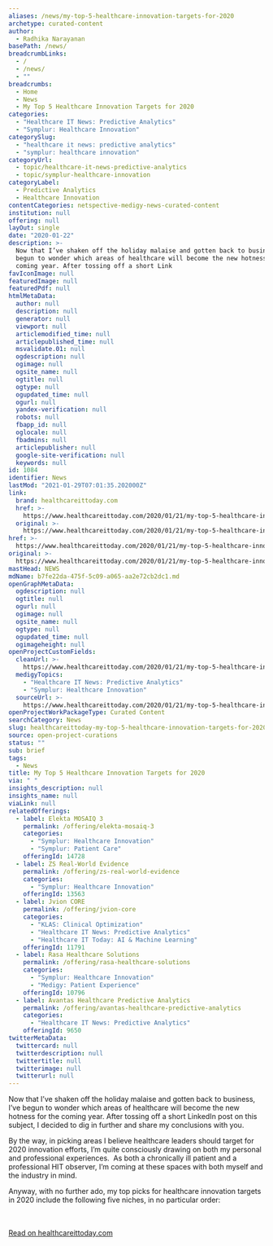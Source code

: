```yaml
---
aliases: /news/my-top-5-healthcare-innovation-targets-for-2020
archetype: curated-content
author:
  - Radhika Narayanan
basePath: /news/
breadcrumbLinks:
  - /
  - /news/
  - ""
breadcrumbs:
  - Home
  - News
  - My Top 5 Healthcare Innovation Targets for 2020
categories:
  - "Healthcare IT News: Predictive Analytics"
  - "Symplur: Healthcare Innovation"
categorySlug:
  - "healthcare it news: predictive analytics"
  - "symplur: healthcare innovation"
categoryUrl:
  - topic/healthcare-it-news-predictive-analytics
  - topic/symplur-healthcare-innovation
categoryLabel:
  - Predictive Analytics
  - Healthcare Innovation
contentCategories: netspective-medigy-news-curated-content
institution: null
offering: null
layOut: single
date: "2020-01-22"
description: >-
  Now that I’ve shaken off the holiday malaise and gotten back to business, I’ve
  begun to wonder which areas of healthcare will become the new hotness for the
  coming year. After tossing off a short Link
favIconImage: null
featuredImage: null
featuredPdf: null
htmlMetaData:
  author: null
  description: null
  generator: null
  viewport: null
  articlemodified_time: null
  articlepublished_time: null
  msvalidate.01: null
  ogdescription: null
  ogimage: null
  ogsite_name: null
  ogtitle: null
  ogtype: null
  ogupdated_time: null
  ogurl: null
  yandex-verification: null
  robots: null
  fbapp_id: null
  oglocale: null
  fbadmins: null
  articlepublisher: null
  google-site-verification: null
  keywords: null
id: 1084
identifier: News
lastMod: "2021-01-29T07:01:35.202000Z"
link:
  brand: healthcareittoday.com
  href: >-
    https://www.healthcareittoday.com/2020/01/21/my-top-5-healthcare-innovation-targets-for-2020/
  original: >-
    https://www.healthcareittoday.com/2020/01/21/my-top-5-healthcare-innovation-targets-for-2020/
href: >-
  https://www.healthcareittoday.com/2020/01/21/my-top-5-healthcare-innovation-targets-for-2020/
original: >-
  https://www.healthcareittoday.com/2020/01/21/my-top-5-healthcare-innovation-targets-for-2020/
mastHead: NEWS
mdName: b7fe22da-475f-5c09-a065-aa2e72cb2dc1.md
openGraphMetaData:
  ogdescription: null
  ogtitle: null
  ogurl: null
  ogimage: null
  ogsite_name: null
  ogtype: null
  ogupdated_time: null
  ogimageheight: null
openProjectCustomFields:
  cleanUrl: >-
    https://www.healthcareittoday.com/2020/01/21/my-top-5-healthcare-innovation-targets-for-2020/
  medigyTopics:
    - "Healthcare IT News: Predictive Analytics"
    - "Symplur: Healthcare Innovation"
  sourceUrl: >-
    https://www.healthcareittoday.com/2020/01/21/my-top-5-healthcare-innovation-targets-for-2020/
openProjectWorkPackageType: Curated Content
searchCategory: News
slug: healthcareittoday-my-top-5-healthcare-innovation-targets-for-2020-test
source: open-project-curations
status: ""
sub: brief
tags:
  - News
title: My Top 5 Healthcare Innovation Targets for 2020
via: " "
insights_description: null
insights_name: null
viaLink: null
relatedOfferings:
  - label: Elekta MOSAIQ 3
    permalink: /offering/elekta-mosaiq-3
    categories:
      - "Symplur: Healthcare Innovation"
      - "Symplur: Patient Care"
    offeringId: 14728
  - label: ZS Real-World Evidence
    permalink: /offering/zs-real-world-evidence
    categories:
      - "Symplur: Healthcare Innovation"
    offeringId: 13563
  - label: Jvion CORE
    permalink: /offering/jvion-core
    categories:
      - "KLAS: Clinical Optimization"
      - "Healthcare IT News: Predictive Analytics"
      - "Healthcare IT Today: AI & Machine Learning"
    offeringId: 11791
  - label: Rasa Healthcare Solutions
    permalink: /offering/rasa-healthcare-solutions
    categories:
      - "Symplur: Healthcare Innovation"
      - "Medigy: Patient Experience"
    offeringId: 10796
  - label: Avantas Healthcare Predictive Analytics
    permalink: /offering/avantas-healthcare-predictive-analytics
    categories:
      - "Healthcare IT News: Predictive Analytics"
    offeringId: 9650
twitterMetaData:
  twittercard: null
  twitterdescription: null
  twittertitle: null
  twitterimage: null
  twitterurl: null
---
```


Now that I’ve shaken off the holiday malaise and gotten back to business, I’ve begun to wonder which areas of healthcare will become the new hotness for the coming year. After tossing off a short LinkedIn post on this subject, I decided to dig in further and share my conclusions with you.

By the way, in picking areas I believe healthcare leaders should target for 2020 innovation efforts, I’m quite consciously drawing on both my personal and professional experiences.  As both a chronically ill patient and a professional HIT observer, I’m coming at these spaces with both myself and the industry in mind.

Anyway, with no further ado, my top picks for healthcare innovation targets in 2020 include the following five niches, in no particular order:

<br><br><a target="_blank" href=https://www.healthcareittoday.com/2020/01/21/my-top-5-healthcare-innovation-targets-for-2020/>Read on healthcareittoday.com</a>
